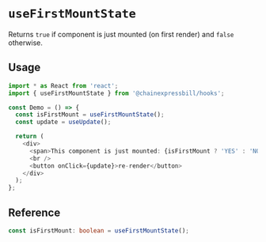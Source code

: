 # `useFirstMountState`

Returns `true` if component is just mounted (on first render) and `false` otherwise.

## Usage

```typescript jsx
import * as React from 'react';
import { useFirstMountState } from '@chainexpressbill/hooks';

const Demo = () => {
  const isFirstMount = useFirstMountState();
  const update = useUpdate();

  return (
    <div>
      <span>This component is just mounted: {isFirstMount ? 'YES' : 'NO'}</span>
      <br />
      <button onClick={update}>re-render</button>
    </div>
  );
};
```

## Reference

```typescript
const isFirstMount: boolean = useFirstMountState();
```
